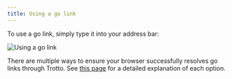 ```yaml
---
title: Using a go link
---
```


To use a go link, simply type it into your address bar:

![Using a go link](/img/docs/using-a-go-link.gif "Using a go link")

There are multiple ways to ensure your browser successfully resolves go links through Trotto. See
[this page](../deploy/supporting-the-go-hostname) for a detailed explanation of each option. 
